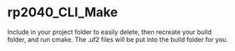# rp2040_CLI_Make
Include in your project folder to easily delete, then recreate your build folder, and run cmake. The .uf2 files will be put into the build folder for you.
